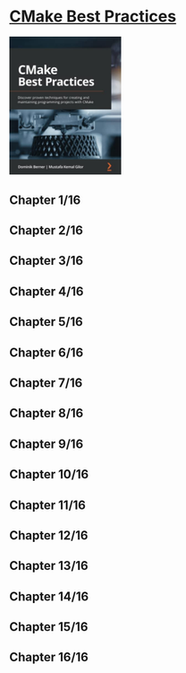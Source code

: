# [CMake Best Practices](https://www.amazon.com/CMake-Best-Practices-maintaining-programming/dp/1803239727/ref=sr_1_1?keywords=CMake+Best+Practices%3A+Discover+proven+techniques+for+creating+and+maintaining+programming+projects+with+CMake&qid=1669926068&s=books&sr=1-1)
<img alt="9781803239729" src="../covers/9781803239729.jpg" width="200"/>


## Chapter 1/16
## Chapter 2/16
## Chapter 3/16
## Chapter 4/16
## Chapter 5/16
## Chapter 6/16
## Chapter 7/16
## Chapter 8/16
## Chapter 9/16
## Chapter 10/16
## Chapter 11/16
## Chapter 12/16
## Chapter 13/16
## Chapter 14/16
## Chapter 15/16
## Chapter 16/16
